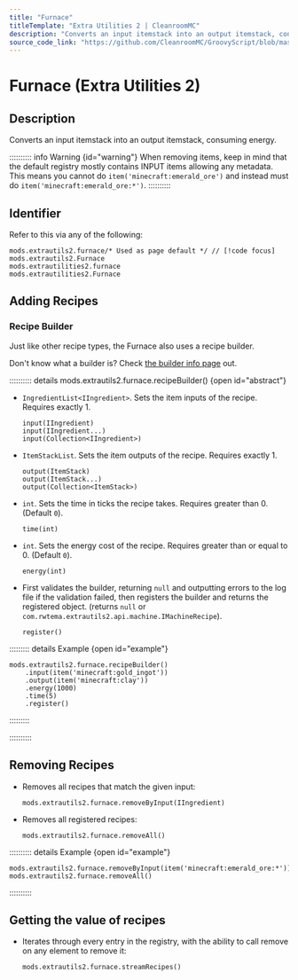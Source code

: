 ```yaml
---
title: "Furnace"
titleTemplate: "Extra Utilities 2 | CleanroomMC"
description: "Converts an input itemstack into an output itemstack, consuming energy."
source_code_link: "https://github.com/CleanroomMC/GroovyScript/blob/master/src/main/java/com/cleanroommc/groovyscript/compat/mods/extrautils2/Furnace.java"
---
```


# Furnace (Extra Utilities 2)

## Description

Converts an input itemstack into an output itemstack, consuming energy.

:::::::::: info Warning {id="warning"}
When removing items, keep in mind that the default registry mostly contains INPUT items allowing any metadata. This means you cannot do `item('minecraft:emerald_ore')` and instead must do `item('minecraft:emerald_ore:*')`.
::::::::::

## Identifier

Refer to this via any of the following:

```groovy:no-line-numbers {1}
mods.extrautils2.furnace/* Used as page default */ // [!code focus]
mods.extrautils2.Furnace
mods.extrautilities2.furnace
mods.extrautilities2.Furnace
```


## Adding Recipes

### Recipe Builder

Just like other recipe types, the Furnace also uses a recipe builder.

Don't know what a builder is? Check [the builder info page](../../getting_started/builder.md) out.

:::::::::: details mods.extrautils2.furnace.recipeBuilder() {open id="abstract"}
- `IngredientList<IIngredient>`. Sets the item inputs of the recipe. Requires exactly 1.

    ```groovy:no-line-numbers
    input(IIngredient)
    input(IIngredient...)
    input(Collection<IIngredient>)
    ```

- `ItemStackList`. Sets the item outputs of the recipe. Requires exactly 1.

    ```groovy:no-line-numbers
    output(ItemStack)
    output(ItemStack...)
    output(Collection<ItemStack>)
    ```

- `int`. Sets the time in ticks the recipe takes. Requires greater than 0. (Default `0`).

    ```groovy:no-line-numbers
    time(int)
    ```

- `int`. Sets the energy cost of the recipe. Requires greater than or equal to 0. (Default `0`).

    ```groovy:no-line-numbers
    energy(int)
    ```

- First validates the builder, returning `null` and outputting errors to the log file if the validation failed, then registers the builder and returns the registered object. (returns `null` or `com.rwtema.extrautils2.api.machine.IMachineRecipe`).

    ```groovy:no-line-numbers
    register()
    ```

::::::::: details Example {open id="example"}
```groovy:no-line-numbers
mods.extrautils2.furnace.recipeBuilder()
    .input(item('minecraft:gold_ingot'))
    .output(item('minecraft:clay'))
    .energy(1000)
    .time(5)
    .register()
```

:::::::::

::::::::::

## Removing Recipes

- Removes all recipes that match the given input:

    ```groovy:no-line-numbers
    mods.extrautils2.furnace.removeByInput(IIngredient)
    ```

- Removes all registered recipes:

    ```groovy:no-line-numbers
    mods.extrautils2.furnace.removeAll()
    ```

:::::::::: details Example {open id="example"}
```groovy:no-line-numbers
mods.extrautils2.furnace.removeByInput(item('minecraft:emerald_ore:*'))
mods.extrautils2.furnace.removeAll()
```

::::::::::

## Getting the value of recipes

- Iterates through every entry in the registry, with the ability to call remove on any element to remove it:

    ```groovy:no-line-numbers
    mods.extrautils2.furnace.streamRecipes()
    ```
